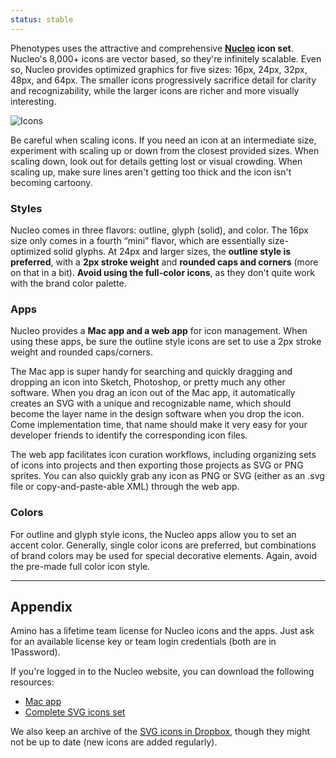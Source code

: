 ```yaml
---
status: stable
---
```


Phenotypes uses the attractive and comprehensive **[Nucleo](https://nucleoapp.com/) icon set**. Nucleo's 8,000+ icons are vector based, so they're infinitely scalable. Even so, Nucleo provides optimized graphics for five sizes: 16px, 24px, 32px, 48px, and 64px. The smaller icons progressively sacrifice detail for clarity and recognizability, while the larger icons are richer and more visually interesting.

![Icons](/img/guides/icons.png)

Be careful when scaling icons. If you need an icon at an intermediate size, experiment with scaling up or down from the closest provided sizes. When scaling down, look out for details getting lost or visual crowding. When scaling up, make sure lines aren't getting too thick and the icon isn't becoming cartoony.

### Styles

Nucleo comes in three flavors: outline, glyph (solid), and color. The 16px size only comes in a fourth “mini” flavor, which are essentially size-optimized solid glyphs. At 24px and larger sizes, the **outline style is preferred**, with a **2px stroke weight** and **rounded caps and corners** (more on that in a bit). **Avoid using the full-color icons**, as they don't quite work with the brand color palette.

### Apps

Nucleo provides a **Mac app and a web app** for icon management. When using these apps, be sure the outline style icons are set to use a 2px stroke weight and rounded caps/corners. 

The Mac app is super handy for searching and quickly dragging and dropping an icon into Sketch, Photoshop, or pretty much any other software. When you drag an icon out of the Mac app, it automatically creates an SVG with a unique and recognizable name, which should become the layer name in the design software when you drop the icon. Come implementation time, that name should make it very easy for your developer friends to identify the corresponding icon files.

The web app facilitates icon curation workflows, including organizing sets of icons into projects and then exporting those projects as SVG or PNG sprites. You can also quickly grab any icon as PNG or SVG (either as an .svg file or copy-and-paste-able XML) through the web app.

### Colors

For outline and glyph style icons, the Nucleo apps allow you to set an accent color. Generally, single color icons are preferred, but combinations of brand colors may be used for special decorative elements. Again, avoid the pre-made full color icon style.

---

## Appendix

Amino has a lifetime team license for Nucleo icons and the apps. Just ask for an available license key or team login credentials (both are in 1Password).

If you're logged in to the Nucleo website, you can download the following resources:

* [Mac app](https://nucleoapp.com/download/mac/latest)
* [Complete SVG icons set](https://nucleoapp.com/source-files/)

We also keep an archive of the [SVG icons in Dropbox](https://www.dropbox.com/s/nf8hfb3o4dkah7i/Nucleo%20Icons.zip?dl=0), though they might not be up to date (new icons are added regularly).